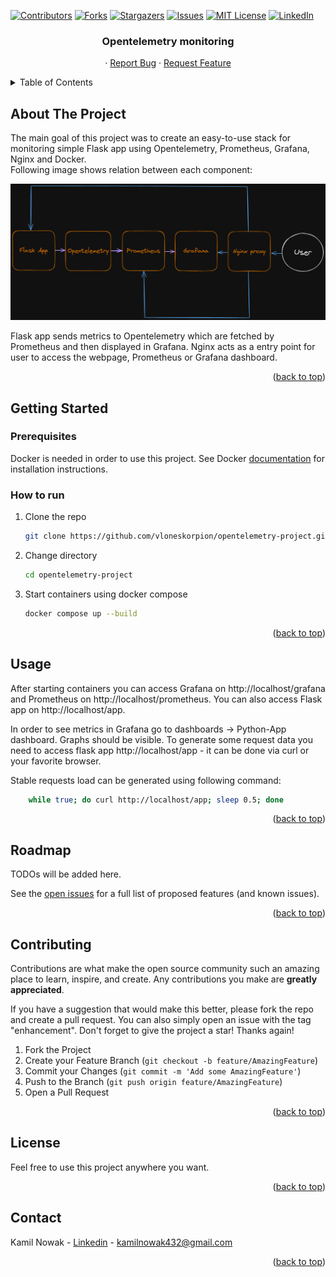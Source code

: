 <a name="readme-top"></a>

[![Contributors][contributors-shield]][contributors-url]
[![Forks][forks-shield]][forks-url]
[![Stargazers][stars-shield]][stars-url]
[![Issues][issues-shield]][issues-url]
[![MIT License][license-shield]][license-url]
[![LinkedIn][linkedin-shield]][linkedin-url]

<h3 align="center">Opentelemetry monitoring</h3>

  <p align="center">
    ·
    <a href="https://github.com/vloneskorpion/opentelemetry-project/issues/new?labels=bug&template=bug-report---.md">Report Bug</a>
    ·
    <a href="https://github.com/vloneskorpion/opentelemetry-project/issues/new?labels=enhancement&template=feature-request---.md">Request Feature</a>
  </p>
</div>

<!-- TABLE OF CONTENTS -->
<details>
  <summary>Table of Contents</summary>
  <ol>
    <li>
      <a href="#about-the-project">About The Project</a>
    </li>
    <li>
      <a href="#getting-started">Getting Started</a>
      <ul>
        <li><a href="#prerequisites">Prerequisites</a></li>
        <li><a href="#how-to-run">How to run</a></li>
      </ul>
    </li>
    <li><a href="#usage">Usage</a></li>
    <li><a href="#roadmap">Roadmap</a></li>
    <li><a href="#contributing">Contributing</a></li>
    <li><a href="#license">License</a></li>
    <li><a href="#contact">Contact</a></li>
  </ol>
</details>

<!-- ABOUT THE PROJECT -->
## About The Project

The main goal of this project was to create an easy-to-use stack for monitoring simple Flask app using Opentelemetry, Prometheus, Grafana, Nginx and Docker.
<br>Following image shows relation between each component:

![Graph](./images/graph.png)

Flask app sends metrics to Opentelemetry which are fetched by Prometheus and then displayed in Grafana. Nginx acts as a entry point for user to access the webpage, Prometheus or Grafana dashboard.

<p align="right">(<a href="#readme-top">back to top</a>)</p>

<!-- GETTING STARTED -->
## Getting Started

### Prerequisites

Docker is needed in order to use this project.
See Docker [documentation](https://docs.docker.com/engine/install/) for installation instructions.

### How to run

1. Clone the repo
    ```bash
    git clone https://github.com/vloneskorpion/opentelemetry-project.git
    ```
2. Change directory
    ```bash
    cd opentelemetry-project
    ```
3. Start containers using docker compose
    ```bash
    docker compose up --build
    ```

<p align="right">(<a href="#readme-top">back to top</a>)</p>

<!-- USAGE EXAMPLES -->
## Usage

After starting containers you can access Grafana on http://localhost/grafana and Prometheus on http://localhost/prometheus. You can also access Flask app on http://localhost/app.

In order to see metrics in Grafana go to dashboards -> Python-App dashboard. Graphs should be visible. To generate some request data you need to access flask app http://localhost/app - it can be done via curl or your favorite browser.

Stable requests load can be generated using following command:
  ```bash
      while true; do curl http://localhost/app; sleep 0.5; done
  ``` 

<p align="right">(<a href="#readme-top">back to top</a>)</p>

<!-- ROADMAP -->
## Roadmap

TODOs will be added here.

See the [open issues](https://github.com/vloneskorpion/opentelemetry-project/issues) for a full list of proposed features (and known issues).

<p align="right">(<a href="#readme-top">back to top</a>)</p>

<!-- CONTRIBUTING -->
## Contributing

Contributions are what make the open source community such an amazing place to learn, inspire, and create. Any contributions you make are **greatly appreciated**.

If you have a suggestion that would make this better, please fork the repo and create a pull request. You can also simply open an issue with the tag "enhancement".
Don't forget to give the project a star! Thanks again!

1. Fork the Project
2. Create your Feature Branch (`git checkout -b feature/AmazingFeature`)
3. Commit your Changes (`git commit -m 'Add some AmazingFeature'`)
4. Push to the Branch (`git push origin feature/AmazingFeature`)
5. Open a Pull Request

<p align="right">(<a href="#readme-top">back to top</a>)</p>

<!-- LICENSE -->
## License

Feel free to use this project anywhere you want.

<p align="right">(<a href="#readme-top">back to top</a>)</p>

<!-- CONTACT -->
## Contact

Kamil Nowak - [Linkedin](https://linkedin.com/in/kamilnowak432) - kamilnowak432@gmail.com

<p align="right">(<a href="#readme-top">back to top</a>)</p>


<!-- MARKDOWN LINKS & IMAGES -->
<!-- https://www.markdownguide.org/basic-syntax/#reference-style-links -->
[contributors-shield]: https://img.shields.io/github/contributors/vloneskorpion/opentelemetry-project.svg?style=for-the-badge
[contributors-url]: https://github.com/vloneskorpion/opentelemetry-project/graphs/contributors
[forks-shield]: https://img.shields.io/github/forks/vloneskorpion/opentelemetry-project.svg?style=for-the-badge
[forks-url]: https://github.com/vloneskorpion/opentelemetry-project/network/members
[stars-shield]: https://img.shields.io/github/stars/vloneskorpion/opentelemetry-project.svg?style=for-the-badge
[stars-url]: https://github.com/vloneskorpion/opentelemetry-project/stargazers
[issues-shield]: https://img.shields.io/github/issues/vloneskorpion/opentelemetry-project.svg?style=for-the-badge
[issues-url]: https://github.com/vloneskorpion/opentelemetry-project/issues
[license-shield]: https://img.shields.io/github/license/vloneskorpion/opentelemetry-project.svg?style=for-the-badge
[license-url]: https://github.com/vloneskorpion/opentelemetry-project/blob/master/LICENSE.txt
[linkedin-shield]: https://img.shields.io/badge/-LinkedIn-black.svg?style=for-the-badge&logo=linkedin&colorB=555
[linkedin-url]: https://linkedin.com/in/kamilnowak432
[product-screenshot]: images/screenshot.png
[Next.js]: https://img.shields.io/badge/next.js-000000?style=for-the-badge&logo=nextdotjs&logoColor=white
[Next-url]: https://nextjs.org/
[React.js]: https://img.shields.io/badge/React-20232A?style=for-the-badge&logo=react&logoColor=61DAFB
[React-url]: https://reactjs.org/
[Vue.js]: https://img.shields.io/badge/Vue.js-35495E?style=for-the-badge&logo=vuedotjs&logoColor=4FC08D
[Vue-url]: https://vuejs.org/
[Angular.io]: https://img.shields.io/badge/Angular-DD0031?style=for-the-badge&logo=angular&logoColor=white
[Angular-url]: https://angular.io/
[Svelte.dev]: https://img.shields.io/badge/Svelte-4A4A55?style=for-the-badge&logo=svelte&logoColor=FF3E00
[Svelte-url]: https://svelte.dev/
[Laravel.com]: https://img.shields.io/badge/Laravel-FF2D20?style=for-the-badge&logo=laravel&logoColor=white
[Laravel-url]: https://laravel.com
[Bootstrap.com]: https://img.shields.io/badge/Bootstrap-563D7C?style=for-the-badge&logo=bootstrap&logoColor=white
[Bootstrap-url]: https://getbootstrap.com
[JQuery.com]: https://img.shields.io/badge/jQuery-0769AD?style=for-the-badge&logo=jquery&logoColor=white
[JQuery-url]: https://jquery.com 